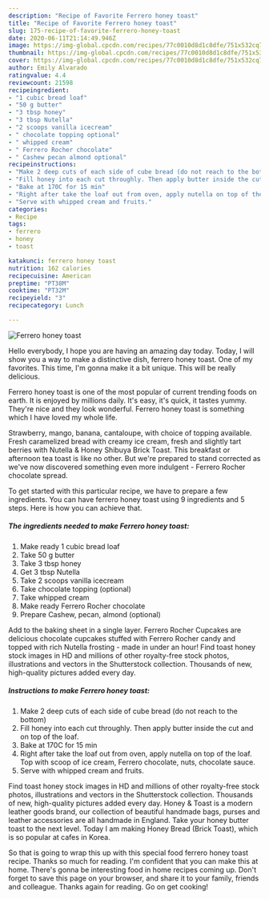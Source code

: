 ```yaml
---
description: "Recipe of Favorite Ferrero honey toast"
title: "Recipe of Favorite Ferrero honey toast"
slug: 175-recipe-of-favorite-ferrero-honey-toast
date: 2020-06-11T21:14:49.946Z
image: https://img-global.cpcdn.com/recipes/77c0010d8d1c8dfe/751x532cq70/ferrero-honey-toast-recipe-main-photo.jpg
thumbnail: https://img-global.cpcdn.com/recipes/77c0010d8d1c8dfe/751x532cq70/ferrero-honey-toast-recipe-main-photo.jpg
cover: https://img-global.cpcdn.com/recipes/77c0010d8d1c8dfe/751x532cq70/ferrero-honey-toast-recipe-main-photo.jpg
author: Emily Alvarado
ratingvalue: 4.4
reviewcount: 21598
recipeingredient:
- "1 cubic bread loaf"
- "50 g butter"
- "3 tbsp honey"
- "3 tbsp Nutella"
- "2 scoops vanilla icecream"
- " chocolate topping optional"
- " whipped cream"
- " Ferrero Rocher chocolate"
- " Cashew pecan almond optional"
recipeinstructions:
- "Make 2 deep cuts of each side of cube bread (do not reach to the bottom)"
- "Fill honey into each cut throughly. Then apply butter inside the cut and on top of the loaf."
- "Bake at 170C for 15 min"
- "Right after take the loaf out from oven, apply nutella on top of the loaf. Top with scoop of ice cream, Ferrero chocolate, nuts, chocolate sauce."
- "Serve with whipped cream and fruits."
categories:
- Recipe
tags:
- ferrero
- honey
- toast

katakunci: ferrero honey toast 
nutrition: 162 calories
recipecuisine: American
preptime: "PT38M"
cooktime: "PT32M"
recipeyield: "3"
recipecategory: Lunch

---
```



![Ferrero honey toast](https://img-global.cpcdn.com/recipes/77c0010d8d1c8dfe/751x532cq70/ferrero-honey-toast-recipe-main-photo.jpg)

Hello everybody, I hope you are having an amazing day today. Today, I will show you a way to make a distinctive dish, ferrero honey toast. One of my favorites. This time, I'm gonna make it a bit unique. This will be really delicious.

Ferrero honey toast is one of the most popular of current trending foods on earth. It is enjoyed by millions daily. It's easy, it's quick, it tastes yummy. They're nice and they look wonderful. Ferrero honey toast is something which I have loved my whole life.

Strawberry, mango, banana, cantaloupe, with choice of topping available. Fresh caramelized bread with creamy ice cream, fresh and slightly tart berries with Nutella &amp; Honey Shibuya Brick Toast. This breakfast or afternoon tea toast is like no other. But we&#39;re prepared to stand corrected as we&#39;ve now discovered something even more indulgent - Ferrero Rocher chocolate spread.


To get started with this particular recipe, we have to prepare a few ingredients. You can have ferrero honey toast using 9 ingredients and 5 steps. Here is how you can achieve that.

<!--inarticleads1-->

##### The ingredients needed to make Ferrero honey toast:

1. Make ready 1 cubic bread loaf
1. Take 50 g butter
1. Take 3 tbsp honey
1. Get 3 tbsp Nutella
1. Take 2 scoops vanilla icecream
1. Take  chocolate topping (optional)
1. Take  whipped cream
1. Make ready  Ferrero Rocher chocolate
1. Prepare  Cashew, pecan, almond (optional)


Add to the baking sheet in a single layer. Ferrero Rocher Cupcakes are delicious chocolate cupcakes stuffed with Ferrero Rocher candy and topped with rich Nutella frosting - made in under an hour! Find toast honey stock images in HD and millions of other royalty-free stock photos, illustrations and vectors in the Shutterstock collection. Thousands of new, high-quality pictures added every day. 

<!--inarticleads2-->

##### Instructions to make Ferrero honey toast:

1. Make 2 deep cuts of each side of cube bread (do not reach to the bottom)
1. Fill honey into each cut throughly. Then apply butter inside the cut and on top of the loaf.
1. Bake at 170C for 15 min
1. Right after take the loaf out from oven, apply nutella on top of the loaf. Top with scoop of ice cream, Ferrero chocolate, nuts, chocolate sauce.
1. Serve with whipped cream and fruits.


Find toast honey stock images in HD and millions of other royalty-free stock photos, illustrations and vectors in the Shutterstock collection. Thousands of new, high-quality pictures added every day. Honey &amp; Toast is a modern leather goods brand, our collection of beautiful handmade bags, purses and leather accessories are all handmade in England. Take your honey butter toast to the next level. Today I am making Honey Bread (Brick Toast), which is so popular at cafes in Korea. 

So that is going to wrap this up with this special food ferrero honey toast recipe. Thanks so much for reading. I'm confident that you can make this at home. There's gonna be interesting food in home recipes coming up. Don't forget to save this page on your browser, and share it to your family, friends and colleague. Thanks again for reading. Go on get cooking!
